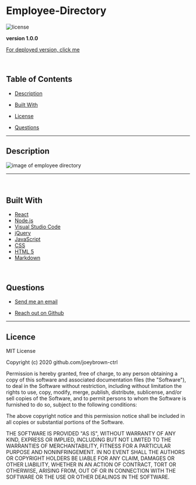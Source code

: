 # Employee-Directory

![license](https://img.shields.io/badge/License-MIT-blue.svg)

**version 1.0.0**

[For deployed version, click me](https://budget-tracker-joeybrown-ctrl.herokuapp.com/)

<br>

  ## Table of Contents

  
* [Description](#description)
  
* [Built With](#builtwith) 
  
* [License](#license)
  
* [Questions](#questions)

  
<hr>

  ## Description 

![image of employee directory]()

  <hr>


<br>

  ## Built With

* [React](https://reactjs.org/)
* [Node.js](https://nodejs.org/en/about/)
* [Visual Studio Code](https://code.visualstudio.com/)
* [jQuery](https://jquery.com/)
* [JavaScript](https://developer.mozilla.org/en-US/docs/Web/JavaScript)
* [CSS](https://developer.mozilla.org/en-US/docs/Web/CSS)
* [HTML 5](https://developer.mozilla.org/en-US/docs/Web/Guide/HTML/HTML5)
* [Markdown](https://guides.github.com/features/mastering-markdown/)

<br>

  ## Questions 
  
* [Send me an email](mailto:gjoey.brown@gmail.com)
  
* [Reach out on Github](https://github.com/joeybrown-ctrl)

<hr>

  ## Licence 
MIT License

Copyright (c) 2020 github.com/joeybrown-ctrl

Permission is hereby granted, free of charge, to any person obtaining a copy
of this software and associated documentation files (the "Software"), to deal
in the Software without restriction, including without limitation the rights
to use, copy, modify, merge, publish, distribute, sublicense, and/or sell
copies of the Software, and to permit persons to whom the Software is
furnished to do so, subject to the following conditions:

The above copyright notice and this permission notice shall be included in all
copies or substantial portions of the Software.

THE SOFTWARE IS PROVIDED "AS IS", WITHOUT WARRANTY OF ANY KIND, EXPRESS OR
IMPLIED, INCLUDING BUT NOT LIMITED TO THE WARRANTIES OF MERCHANTABILITY,
FITNESS FOR A PARTICULAR PURPOSE AND NONINFRINGEMENT. IN NO EVENT SHALL THE
AUTHORS OR COPYRIGHT HOLDERS BE LIABLE FOR ANY CLAIM, DAMAGES OR OTHER
LIABILITY, WHETHER IN AN ACTION OF CONTRACT, TORT OR OTHERWISE, ARISING FROM,
OUT OF OR IN CONNECTION WITH THE SOFTWARE OR THE USE OR OTHER DEALINGS IN THE
SOFTWARE.